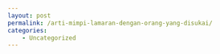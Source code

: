 ```yaml
---
layout: post
permalink: /arti-mimpi-lamaran-dengan-orang-yang-disukai/
categories:
    - Uncategorized
---
```


